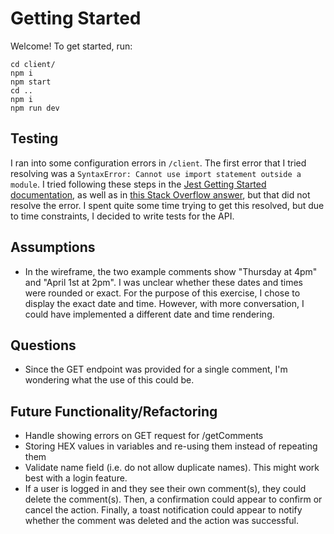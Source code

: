 # Getting Started

Welcome! To get started, run:

```
cd client/
npm i
npm start
cd ..
npm i
npm run dev
```

## Testing

I ran into some configuration errors in `/client`. The first error that I tried resolving was a `SyntaxError: Cannot use import statement outside a module`. I tried following these steps in the [Jest Getting Started documentation](https://jestjs.io/docs/getting-started), as well as in [this Stack Overflow answer](https://stackoverflow.com/questions/58613492/how-to-resolve-cannot-use-import-statement-outside-a-module-from-jest-when-run), but that did not resolve the error. I spent quite some time trying to get this resolved, but due to time constraints, I decided to write tests for the API.

## Assumptions

- In the wireframe, the two example comments show "Thursday at 4pm" and "April 1st at 2pm". I was unclear whether these dates and times were rounded or exact. For the purpose of this exercise, I chose to display the exact date and time. However, with more conversation, I could have implemented a different date and time rendering.

## Questions

- Since the GET endpoint was provided for a single comment, I'm wondering what the use of this could be.

## Future Functionality/Refactoring

- Handle showing errors on GET request for /getComments
- Storing HEX values in variables and re-using them instead of repeating them
- Validate name field (i.e. do not allow duplicate names). This might work best with a login feature.
- If a user is logged in and they see their own comment(s), they could delete the comment(s). Then, a confirmation could appear to confirm or cancel the action. Finally, a toast notification could appear to notify whether the comment was deleted and the action was successful.
